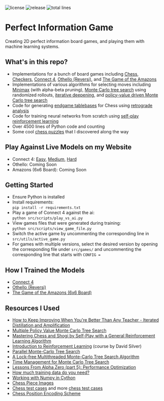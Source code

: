 ![license](https://img.shields.io/github/license/amaarquadri/perfect-information-game)
![release](https://img.shields.io/github/v/release/amaarquadri/perfect-information-game?include_prereleases)
![total lines](https://img.shields.io/tokei/lines/github/amaarquadri/perfect-information-game)

# Perfect Information Game
Creating 2D perfect information board games, and playing them with machine learning systems.

## What's in this repo?
- Implementations for a bunch of board games including [Chess](https://en.wikipedia.org/wiki/Chess), 
  [Checkers](https://en.wikipedia.org/wiki/Draughts), [Connect 4](https://en.wikipedia.org/wiki/Connect_Four), 
  [Othello (Reversi)](https://en.wikipedia.org/wiki/Reversi), and [The Game of the Amazons](https://en.wikipedia.org/wiki/Game_of_the_Amazons)
- Implementations of various algorithms for selecting moves including [Minimax](https://youtu.be/l-hh51ncgDI) 
  (with alpha-beta pruning), [Monte Carlo tree search](https://youtu.be/UXW2yZndl7U) using randomized rollouts, 
  [iterative deepening](https://youtu.be/U4ogK0MIzqk?t=1566), and 
  [policy-value driven Monte Carlo tree search](https://arxiv.org/pdf/1905.13521.pdf)
- Code for generating [endgame tablebases](https://en.wikipedia.org/wiki/Endgame_tablebase) for Chess using 
  [retrograde analysis](https://www.chessprogramming.org/Retrograde_Analysis)
- Code for training neural networks from scratch using [self-play reinforcement learning](https://youtu.be/v9M2Ho9I9Qo)
- Over 4500 lines of Python code and counting
- Some cool [chess puzzles](https://www.github.com/amaarquadri/perfect-information-game/blob/master/training/KingOfTheHillChess/tablebases/README.md) that I discovered along the way

## Play Against Live Models on my Website
- Connect 4: [Easy](https://www.amaarquadri.com/play?game=connect4&difficulty=easy&ai-time=1&log-stats=true), 
  [Medium](https://www.amaarquadri.com/play?game=connect4&difficulty=medium&ai-time=1&log-stats=true), 
  [Hard](https://www.amaarquadri.com/play?game=connect4&difficulty=hard&ai-time=1&log-stats=true)
- Othello: Coming Soon
- Amazons (6x6 Board): Coming Soon

## Getting Started
- Ensure Python is installed
- Install requirements: \
`pip install -r requirements.txt`
- Play a game of Connect 4 against the ai: \
`python src/scripts/play_vs_ai.py`
- View games files that were generated during training: \
`python src/scripts/view_game_file.py`
- Switch the active game by uncommenting the corresponding line in `src/utils/active_game.py`
- For games with multiple versions, select the desired version by opening the corresponding file under `src/games/` and 
uncommenting the corresponding line that starts with `CONFIG = `

## How I Trained the Models
- [Connect 4](https://www.github.com/amaarquadri/perfect-information-game/blob/master/training/Connect4/README.md)
- [Othello (Reversi)](https://www.github.com/amaarquadri/perfect-information-game/blob/master/training/Othello/README.md)
- [The Game of the Amazons (6x6 Board)](https://www.github.com/amaarquadri/perfect-information-game/blob/master/training/Amazons/6x6/README.md)

## Resources I Used
- [How to Keep Improving When You're Better Than Any Teacher - Iterated Distillation and Amplification](https://youtu.be/v9M2Ho9I9Qo)
- [Multiple Policy Value Monte Carlo Tree Search](https://arxiv.org/pdf/1905.13521.pdf)
- [Mastering Chess and Shogi by Self-Play with a General Reinforcement Learning Algorithm](https://arxiv.org/pdf/1712.01815.pdf)
- [Introduction to Reinforcement Learning](https://youtube.com/playlist?list=PLqYmG7hTraZDM-OYHWgPebj2MfCFzFObQ) (course by David Silver)
- [Parallel Monte-Carlo Tree Search](http://citeseerx.ist.psu.edu/viewdoc/download?doi=10.1.1.159.4373&rep=rep1&type=pdf)
- [A Lock-free Multithreaded Monte-Carlo Tree Search Algorithm](https://webdocs.cs.ualberta.ca/~mmueller/ps/enzenberger-mueller-acg12.pdf)
- [Time Management for Monte Carlo Tree Search](https://dke.maastrichtuniversity.nl/m.winands/documents/time_management_for_monte_carlo_tree_search.pdf)
- [Lessons From Alpha Zero (part 5): Performance Optimization](https://medium.com/oracledevs/lessons-from-alpha-zero-part-5-performance-optimization-664b38dc509e)
- [How much training data do you need?](https://medium.com/@malay.haldar/how-much-training-data-do-you-need-da8ec091e956)
- [Working with Numpy in Cython](https://cython.readthedocs.io/en/latest/src/tutorial/numpy.html)
- [Chess Piece Images](https://commons.wikimedia.org/wiki/Category:PNG_chess_pieces/Standard_transparent)
- [Chess test cases](https://www.chessprogramming.org/Perft_Results) and more [chess test cases](https://gist.github.com/peterellisjones/8c46c28141c162d1d8a0f0badbc9cff9)
- [Chess Position Encoding Scheme](https://codegolf.stackexchange.com/a/19446)
